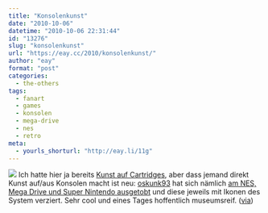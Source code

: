 ```yaml
---
title: "Konsolenkunst"
date: "2010-10-06"
datetime: "2010-10-06 22:31:44"
id: "13276"
slug: "konsolenkunst"
url: "https://eay.cc/2010/konsolenkunst/"
author: "eay"
format: "post"
categories:
  - the-others
tags:
  - fanart
  - games
  - konsolen
  - mega-drive
  - nes
  - retro
meta:
  - yourls_shorturl: "http://eay.li/11g"
---
```


![](https://eay.cc/uploads/2010/konsolenkunst.jpg) Ich hatte hier ja bereits [Kunst auf Cartridges](//eay.cc/2009/cartridge-art/), aber dass jemand direkt Kunst auf/aus Konsolen macht ist neu: [oskunk93](http://www.flickr.com/photos/oskunk93/) hat sich nämlich [am NES, Mega Drive und Super Nintendo ausgetobt](http://www.flickr.com/photos/oskunk93/sets/72157624664370471/) und diese jeweils mit Ikonen des System verziert. Sehr cool und eines Tages hoffentlich museumsreif. ([via](http://www.geek-art.net/?p=4748))
